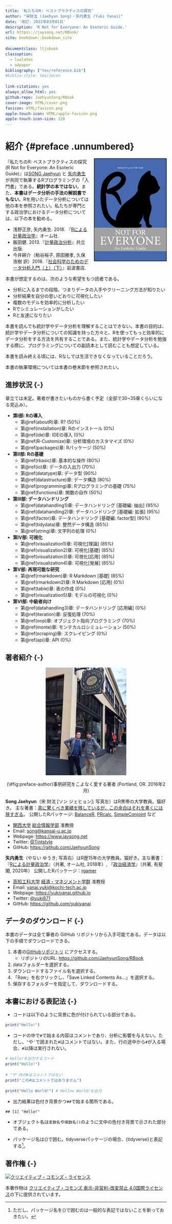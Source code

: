 ```yaml
--- 
title: '私たちのR: ベストプラクティスの探究'
author: "宋財泫 (Jaehyun Song)・矢内勇生 (Yuki Yanai)"
date: '改訂: 2022年03月01日'
description: 'R Not for Everyone: An Esoteric Guide.'
url: https\://jaysong.net/RBook/
site: bookdown::bookdown_site

documentclass: ltjsbook
classoption:
  - lualatex
  - a4paper
bibliography: ["tex/reference.bib"]
#biblio-style: tex/jecon

link-citations: yes
always_allow_html: yes
github-repo: JaehyunSong/RBook
cover-image: HTML/cover.png
favicon: HTML/favicon.png
apple-touch-icon: HTML/apple-favicon.png
apple-touch-icon-size: 120
---
```




 

# 紹介 {#preface .unnumbered}

<img src="figures/Cover.png" width="225" alt="RN4E" align="right" style="margin: 0 0 1em 1em; border-width: 1px; border-style: solid; border-color: black;" />

『私たちのR: ベストプラクティスの探究 (R Not for Everyone: An Esoteric Guide)』は[SONG Jaehyun](https://www.jaysong.net/) と [矢内勇生](https://yukiyanai.github.io) が共同で執筆するRプログラミングの「入門書」である。**統計学の本ではない**。また、**本書はデータ分析の手法の解説書でもない**。Rを用いたデータ分析については他の本を参照されたい。私たちが専門とする政治学におけるデータ分析については、以下の本を勧める。

- 浅野正彦, 矢内勇生. 2018. 『[Rによる計量政治学](https://www.ohmsha.co.jp/book/9784274223136/)』オーム社.
- 飯田健. 2013.『[計量政治分析](https://www.kyoritsu-pub.co.jp/bookdetail/9784320019249)』共立出版.
- 今井耕介（粕谷裕子, 原田勝孝, 久保浩樹 訳）2018.『[社会科学のためのデータ分析入門（上）（下）](https://www.iwanami.co.jp/book/b352348.html)』岩波書店.

本書が想定するのは、次のような希望をもつ読者である。

- 分析に入るまでの段階、つまりデータの入手やクリーニング方法が知りたい
- 分析結果を自分の思いどおりに可視化したい
- 複数のモデルを効率的に分析したい
- Rでシミュレーションがしたい
- Rと友達になりたい

本書を読んでも統計学やデータ分析を理解することはできない。本書の目的は、統計学やデータ分析についての知識を持った方々と、Rを使ってもっと効率的にデータ分析をする方法を共有することである。また、統計学やデータ分析を勉強する際に、プログラミングについての副読本として読むことも想定している。

本書を読み終える頃には、Rなしでは生活できなくなっていることだろう。

本書の執筆環境については本書の巻末節を参照されたい。

## 進捗状況 {-}

章立ては未定。著者が書きたいものから書く予定（全部で30~35章くらいになる見込み）。

- **第I部: Rの導入**
   - 第\@ref(aboutR)章: R? (50%)
   - 第\@ref(installation)章: Rのインストール (0%)
   - 第\@ref(ide)章: IDEの導入 (0%)
   - 第\@ref(R-Customize)章: 分析環境のカスタマイズ (0%)
   - 第\@ref(packages)章: Rパッケージ (50%)
- **第II部: Rの基礎**
   - 第\@ref(rbasic)章: 基本的な操作 (80%)
   - 第\@ref(io)章: データの入出力 (70%)
   - 第\@ref(datatype)章: データ型 (90%)
   - 第\@ref(datastructure)章: データ構造 (80%)
   - 第\@ref(programming)章: Rプログラミングの基礎 (75%)
   - 第\@ref(functions)章: 関数の自作 (50%)
- **第III部: データハンドリング**
   - 第\@ref(datahandling1)章: データハンドリング [基礎編: 抽出] (95%)
   - 第\@ref(datahandling2)章: データハンドリング [基礎編: 拡張] (95%)
   - 第\@ref(factor)章: データハンドリング [基礎編: factor型] (90%)
   - 第\@ref(tidydata)章: 整然データ構造 (85%)
   - 第\@ref(string)章: 文字列の処理 (0%)
- **第IV部: 可視化**
   - 第\@ref(visualization1)章: 可視化[理論] (85%)
   - 第\@ref(visualization2)章: 可視化[基礎] (85%)
   - 第\@ref(visualization3)章: 可視化[応用] (85%)
   - 第\@ref(visualization4)章: 可視化[発展] (85%)
- **第V部: 再現可能な研究**
   - 第\@ref(rmarkdown)章: R Markdown [基礎] (85%)
   - 第\@ref(rmarkdown2)章: R Markdown [応用] (0%)
   - 第\@ref(table)章: 表の作成 (0%)
   - 第\@ref(visualization5)章: モデルの可視化 (0%)
- **第VI部: 中級者向け**
   - 第\@ref(datahandling3)章: データハンドリング [応用編] (0%)
   - 第\@ref(iteration)章: 反復処理 (70%)
   - 第\@ref(oop)章: オブジェクト指向プログラミング (70%)
   - 第\@ref(monte)章: モンテカルロシミュレーション (50%)
   - 第\@ref(scraping)章: スクレイピング (0%)
   - 第\@ref(api)章: API (0%)

## 著者紹介 {-}

<div class="figure" style="text-align: center">
<img src="figures/Authors/SongYanai.jpg" alt="事例研究をこよなく愛する著者 (Portland, OR. 2016年2月)" width="50%" />
<p class="caption">(\#fig:preface-author)事例研究をこよなく愛する著者 (Portland, OR. 2016年2月)</p>
</div>

**Song Jaehyun**（宋 財泫 [ソン ジェヒョン]; 写真左）はR黒帯の大学教員。猫好き。
主な著書：[真に驚くべき業績を残しているが、この余白はそれを書くには狭すぎる](https://ja.wikipedia.org/wiki/フェルマーの最終定理)。
公開したRパッケージ: [BalanceR](https://github.com/JaehyunSong/BalanceR), [PRcalc](https://github.com/JaehyunSong/PRcalc), [SimpleConjoint](https://github.com/JaehyunSong/SimpleConjoint) など

* [関西大学](https://www.kansai-u.ac.jp/) [総合情報学部](https://www.kansai-u.ac.jp/Fc_inf/) 准教授
* Email: song@kansai-u.ac.jp
* Webpage: https://www.jaysong.net
* Twitter: [\@Tintstyle](https://twitter.com/Tintstyle)
* GitHub: https://github.com/JaehyunSong

**矢内勇生**（やない ゆうき; 写真右）はR歴15年の大学教員。猫好き。主な著書：『[Rによる計量政治学](https://github.com/yukiyanai/quant-methods-R)』（共著, オーム社, 2018年）, 『[政治経済学](http://www.yuhikaku.co.jp/books/detail/9784641150799)』（共著, 有斐閣, 2020年）
公開したRパッケージ：[rgamer](https://github.com/yukiyanai/rgamer)

* [高知工科大学](https://www.kochi-tech.ac.jp/) [経済・マネジメント学群](https://www.kochi-tech.ac.jp/academics/mng/) 准教授 
* Email: yanai.yuki@kochi-tech.ac.jp
* Webpage: https://yukiyanai.github.io
* Twitter: [\@yuki871](https://twitter.com/yuki871)
* GitHub: https://github.com/yukiyanai

## データのダウンロード {-}

本書のデータは全て筆者の GitHub リポジトリから入手可能である。データは以下の手順でダウンロードできる。

1. 本書の[GitHubリポジトリ](https://github.com/JaehyunSong/RBook) にアクセスする。
    * リポジトリのURL: https://github.com/JaehyunSong/RBook
2. dataフォルダーを選択する。
3. ダウンロードするファイル名を選択する。
4. 「Raw」を右クリックし、「Save Linked Contents As...」を選択する。
5. 保存するフォルダーを指定して、ダウンロードする。

## 本書における表記法 {-}

* コードは以下のように背景に色が付けられている部分である。


```{.r .numberLines}
print("Hello!")
```

* コードの中で`#`で始まる内容はコメントであり、分析に影響を与えない。ただし、`"`や`'`で囲まれた`#`はコメントではない。また、行の途中から`#`が入る場合、`#`以降は実行されない。


```{.r .numberLines}
# Hello!を出力するコード
print("Hello!")

# "や'内の#はコメントではない
print("この#はコメントではありません")

print("Hello World!") # Hellow World!を出力
```

* 出力結果は色付き背景かつ`##`で始まる箇所である。


```
## [1] "Hello!"
```

* オブジェクト名は`変数名`や`関数名()`のように文中の色付き背景で示された部分である。

* パッケージ名は{}で囲む。tidyverseパッケージの場合、{tidyverse}と表記する[^package-name]。

[^package-name]: ただし、パッケージ名を{}で囲むのは一般的な表記ではないことを断っておきたい。

## 著作権 {-}

<a rel="license" href="http://creativecommons.org/licenses/by-nc-nd/4.0/"><img alt="クリエイティブ・コモンズ・ライセンス" style="border-width:0" src="https://i.creativecommons.org/l/by-nc-nd/4.0/88x31.png" /></a>

本著作物は [クリエイティブ・コモンズ 表示-非営利-改変禁止 4.0国際ライセンス](http://creativecommons.org/licenses/by-nc-nd/4.0/)の下に提供されています。


